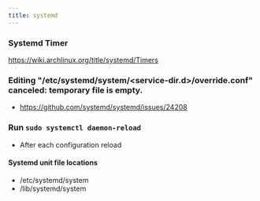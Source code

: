 ```yaml
---
title: systemd
---
```


### Systemd Timer

https://wiki.archlinux.org/title/systemd/Timers

### Editing "/etc/systemd/system/<service-dir.d>/override.conf" canceled: temporary file is empty.

- https://github.com/systemd/systemd/issues/24208

### Run `sudo systemctl daemon-reload` 

- After each configuration reload

#### Systemd unit file locations 

- /etc/systemd/system
- /lib/systemd/system